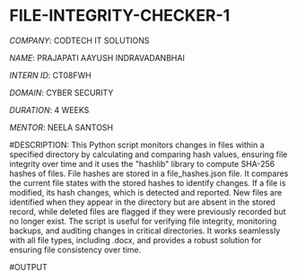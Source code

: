 # FILE-INTEGRITY-CHECKER-1

*COMPANY*: CODTECH IT SOLUTIONS

*NAME*: PRAJAPATI AAYUSH INDRAVADANBHAI

*INTERN ID*: CT08FWH

*DOMAIN*: CYBER SECURITY

*DURATION*: 4 WEEKS

*MENTOR*: NEELA SANTOSH

#DESCRIPTION: This Python script monitors changes in files within a specified directory by calculating and comparing hash values, ensuring file integrity over time and it uses the "hashlib" library to compute SHA-256 hashes of files. File hashes are stored in a file_hashes.json file.  It compares the current file states with the stored hashes to identify changes. If a file is modified, its hash changes, which is detected and reported. New files are identified when they appear in the directory but are absent in the stored record, while deleted files are flagged if they were previously recorded but no longer exist. The script is useful for verifying file integrity, monitoring backups, and auditing changes in critical directories. It works seamlessly with all file types, including .docx, and provides a robust solution for ensuring file consistency over time.

#OUTPUT


